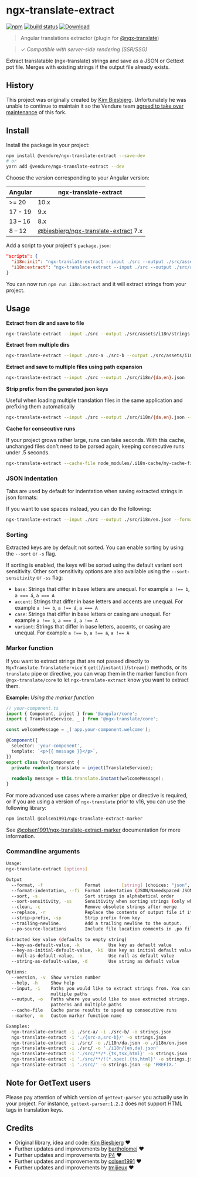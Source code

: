 # ngx-translate-extract

[![npm](https://img.shields.io/npm/v/%40vendure%2Fngx-translate-extract)](https://www.npmjs.com/package/@vendure/ngx-translate-extract)
[![build status](https://github.com/vendure-ecommerce/ngx-translate-extract/actions/workflows/ci.yml/badge.svg?branch=master)](https://github.com/vendure-ecommerce/ngx-translate-extract/actions/workflows/ci.yml)
[![Download](https://img.shields.io/npm/dm/%40vendure%2Fngx-translate-extract)](https://www.npmjs.com/package/%40vendure%2Fngx-translate-extract)

> Angular translations extractor (plugin for [@ngx-translate](https://github.com/ngx-translate/core))

> ✓ _Compatible with server-side rendering (SSR/SSG)_

Extract translatable (ngx-translate) strings and save as a JSON or Gettext pot file.
Merges with existing strings if the output file already exists.

## History

This project was originally created by [Kim Biesbjerg](https://github.com/biesbjerg/ngx-translate-extract).
Unfortunately he was unable to continue to maintain it so the Vendure team [agreed to take over maintenance](https://github.com/biesbjerg/ngx-translate-extract/issues/246#issuecomment-1211682548) of this fork.

## Install

Install the package in your project:

```bash
npm install @vendure/ngx-translate-extract --save-dev
# or
yarn add @vendure/ngx-translate-extract --dev
```

Choose the version corresponding to your Angular version:

| Angular | ngx-translate-extract                                                                      |
|---------|--------------------------------------------------------------------------------------------|
| >= 20   | 10.x                                                                                       |
| 17 - 19 | 9.x                                                                                        |
| 13 – 16 | 8.x                                                                                        |
| 8  – 12 | [@biesbjerg/ngx-translate-extract](https://github.com/biesbjerg/ngx-translate-extract) 7.x |

Add a script to your project's `package.json`:

```json
"scripts": {
  "i18n:init": "ngx-translate-extract --input ./src --output ./src/assets/i18n/template.json --key-as-default-value --replace --format json",
  "i18n:extract": "ngx-translate-extract --input ./src --output ./src/assets/i18n/{en,da,de,fi,nb,nl,sv}.json --clean --format json"
}
```

You can now run `npm run i18n:extract` and it will extract strings from your project.

## Usage

**Extract from dir and save to file**

```bash
ngx-translate-extract --input ./src --output ./src/assets/i18n/strings.json
```

**Extract from multiple dirs**

```bash
ngx-translate-extract --input ./src-a ./src-b --output ./src/assets/i18n/strings.json
```

**Extract and save to multiple files using path expansion**

```bash
ngx-translate-extract --input ./src --output ./src/i18n/{da,en}.json
```

**Strip prefix from the generated json keys**

Useful when loading multiple translation files in the same application and prefixing them automatically

```bash
ngx-translate-extract --input ./src --output ./src/i18n/{da,en}.json --strip-prefix 'PREFIX.'
```

**Cache for consecutive runs**

If your project grows rather large, runs can take seconds. With this cache, unchanged files don't need
to be parsed again, keeping consecutive runs under .5 seconds.

```bash
ngx-translate-extract --cache-file node_modules/.i18n-cache/my-cache-file --input ./src --output ./src/i18n/{da,en}.json
```

### JSON indentation

Tabs are used by default for indentation when saving extracted strings in json formats:

If you want to use spaces instead, you can do the following:

```bash
ngx-translate-extract --input ./src --output ./src/i18n/en.json --format-indentation ' '
```

### Sorting

Extracted keys are by default not sorted. You can enable sorting by using the `--sort` or `-s` flag.

If sorting is enabled, the keys will be sorted using the default variant sort sensitivity. Other sort sensitivity options are also available using the `--sort-sensitivity` or `-ss` flag:
- `base`: Strings that differ in base letters are unequal. For example `a !== b`, `a === á`, `a === A`
- `accent`: Strings that differ in base letters and accents are unequal. For example `a !== b`, `a !== á`, `a === A`
- `case`: Strings that differ in base letters or casing are unequal. For example `a !== b`, `a === á`, `a !== A`
- `variant`: Strings that differ in base letters, accents, or casing are unequal. For example `a !== b`, `a !== á`, `a !== A`

### Marker function

If you want to extract strings that are not passed directly to `NgxTranslate.TranslateService`'s
`get()`/`instant()`/`stream()` methods, or its `translate` pipe or directive, you can wrap them
in the marker function from `@ngx-translate/core` to let `ngx-translate-extract` know you want to extract them.

**Example:** _Using the marker function_
```typescript
// your-component.ts
import { Component, inject } from '@angular/core';
import { TranslateService, _ } from '@ngx-translate/core';

const welcomeMessage = _('app.your-component.welcome');

@Component({
  selector: 'your-component',
  template: `<p>{{ message }}</p>`,
})
export class YourComponent {
  private readonly translate = inject(TranslateService);
  
  readonly message = this.translate.instant(welcomeMessage);
}
```

For more advanced use cases where a marker pipe or directive is required, or if you are using a version of `ngx-translate`
prior to v16, you can use the following library:

```bash
npm install @colsen1991/ngx-translate-extract-marker
```

See [@colsen1991/ngx-translate-extract-marker](https://github.com/colsen1991/ngx-translate-extract-marker/blob/master/README.md) documentation for more information.

### Commandline arguments

```bash
Usage:
ngx-translate-extract [options]

Output
  --format, -f                Format        [string] [choices: "json", "namespaced-json", "pot"] [default: "json"]
  --format-indentation, --fi  Format indentation (JSON/Namedspaced JSON)                  [string] [default: "\t"]
  --sort, -s                  Sort strings in alphabetical order                                         [boolean]
  --sort-sensitivity, -ss     Sensitivity when sorting strings (only when sort is enabled)                [string]
  --clean, -c                 Remove obsolete strings after merge                                        [boolean]
  --replace, -r               Replace the contents of output file if it exists (Merges by default)       [boolean]
  --strip-prefix, -sp         Strip prefix from key                                                       [string]
  --trailing-newline.         Add a trailing newline to the output.                                      [boolean]
  --po-source-locations       Include file location comments in .po files                [boolean] [default: true]

Extracted key value (defaults to empty string)
  --key-as-default-value, -k           Use key as default value                                          [boolean]
  --key-as-initial-default-value, -ki  Use key as initial default value                                  [boolean]
  --null-as-default-value, -n          Use null as default value                                         [boolean]
  --string-as-default-value, -d        Use string as default value                                        [string]

Options:
  --version, -v  Show version number                                                                     [boolean]
  --help, -h     Show help                                                                               [boolean]
  --input, -i    Paths you would like to extract strings from. You can use path expansion, glob patterns and
                 multiple paths                                               [array] [required] [default: ["./"]]
  --output, -o   Paths where you would like to save extracted strings. You can use path expansion, glob
                 patterns and multiple paths                                                    [array] [required]
  --cache-file   Cache parse results to speed up consecutive runs                                         [string]
  --marker, -m   Custom marker function name                                                              [string]

Examples:
  ngx-translate-extract -i ./src-a/ -i ./src-b/ -o strings.json             Extract (ts, html) from multiple paths
  ngx-translate-extract -i './{src-a,src-b}/' -o strings.json               Extract (ts, html) from multiple paths using brace expansion
  ngx-translate-extract -i ./src/ -o ./i18n/da.json -o ./i18n/en.json       Extract (ts, html) and save to da.json and en.json
  ngx-translate-extract -i ./src/ -o './i18n/{en,da}.json'                  Extract (ts, html) and save to da.json and en.json using brace expansion
  ngx-translate-extract -i './src/**/*.{ts,tsx,html}' -o strings.json       Extract from ts, tsx and html
  ngx-translate-extract -i './src/**/!(*.spec).{ts,html}' -o strings.json   Extract from ts, html, excluding files with ".spec"
  ngx-translate-extract -i './src/' -o strings.json -sp 'PREFIX.'           Strip the prefix "PREFIX." from the json keys
```

## Note for GetText users

Please pay attention of which version of `gettext-parser` you actually use in your project.
For instance, `gettext-parser:1.2.2` does not support HTML tags in translation keys.

## Credits

-   Original library, idea and code: [Kim Biesbjerg](https://github.com/biesbjerg/ngx-translate-extract) ❤️
-   Further updates and improvements by [bartholomej](https://github.com/bartholomej) ❤️
-   Further updates and improvements by [P4](https://github.com/P4) ❤️
-   Further updates and improvements by [colsen1991](https://github.com/colsen1991) ❤️
-   Further updates and improvements by [tmijieux](https://github.com/tmijieux) ❤️

